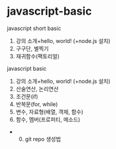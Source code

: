 # javascript-basic
javascript short basic
1. 강의 소개+hello, world! (+node.js 설치)
2. 구구단, 별찍기
3. 재귀함수(팩토리얼)

javascript basic
1. 강의 소개+hello, world! (+node.js 설치)
2. 산술연산, 논리연산
3. 조건문(if)
4. 반복문(for, while)
5. 변수, 자료형(배열, 객체, 함수)
6. 함수, 멤버(프로퍼티, 메소드)

+ 0. git repo 생성법
